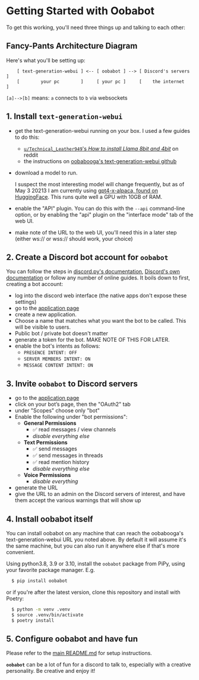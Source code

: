 
# Getting Started with Oobabot

To get this working, you'll need three things up and talking to each other:

## Fancy-Pants Architecture Diagram

Here's what you'll be setting up:

```none
    [ text-generation-webui ] <-- [ oobabot ] --> [ Discord's servers ]
    [        your pc        ]     [ your pc ]     [    the internet   ]
```

`[a]-->[b]` means: `a` connects to `b` via websockets

## 1. Install `text-generation-webui`

- get the text-generation-webui running on your box.  I used a few guides to do this:
  - [`u/Technical_Leather949`'s *How to install Llama 8bit and 4bit*](https://www.reddit.com/r/LocalLLaMA/comments/11o6o3f/how_to_install_llama_8bit_and_4bit/) on reddit
  - the instructions on [oobabooga's text-generation-webui github](https://github.com/oobabooga/text-generation-webui)

- download a model to run.

  I suspect the most interesting model will change frequently, but as of May 3 20213 I am currently using [gpt4-x-alpaca, found on HuggingFace](https://huggingface.co/chavinlo/gpt4-x-alpaca).  This runs quite well a GPU with 10GB of RAM.
- enable the "API" plugin.  You can do this with the `--api` command-line option, or by enabling the "api" plugin on the "interface mode" tab of the web UI.
- make note of the URL to the web UI, you'll need this in a later step (either ws:// or wss:// should work, your choice)

## 2. Create a Discord bot account for **`oobabot`**

You can follow the steps in [discord.py's documentation](https://discordpy.readthedocs.io/en/stable/discord.html),  [Discord's own documentation](https://discord.com/developers/docs/getting-started) or follow any number of online guides.
It boils down to first, creating a bot account:

- log into the discord web interface (the native apps don't expose these settings)
- go to the [application page](https://discord.com/developers/applications)
- create a new application.
- Choose a name that matches what you want the bot to be called.  This will be visible to users.
- Public bot / private bot doesn't matter
- generate a token for the bot.  MAKE NOTE OF THIS FOR LATER.
- enable the bot's intents as follows:
  - `PRESENCE INTENT: OFF`
  - `SERVER MEMBERS INTENT: ON`
  - `MESSAGE CONTENT INTENT: ON`

## 3. Invite **`oobabot`** to Discord servers

- go to the [application page](https://discord.com/developers/applications)
- click on your bot’s page, then the "OAuth2" tab
- under "Scopes" choose only "bot"
- Enable the following under "bot permissions":
  - **General Permissions**
    - ✅ read messages / view channels
    - *disable everything else*
  - **Text Permissions**
    - ✅ send messages
    - ✅ send messages in threads
    - ✅ read mention history
    - *disable everything else*
  - **Voice Permissions**
    - *disable everything*
- generate the URL
- give the URL to an admin on the Discord servers of interest, and have them accept the various warnings that will show up

## 4. Install oobabot itself

You can install oobabot on any machine that can reach the oobabooga's text-generation-webui URL you noted above.  By default it will assume it's the same machine, but you can also run it anywhere else if that's more convenient.

Using python3.8, 3.9 or 3.10, install the `oobabot` package from PiPy, using your favorite package manager.  E.g.

```bash
  $ pip install oobabot
```

or if you're after the latest version, clone this repository and install with Poetry:
```bash
  $ python -m venv .venv
  $ source .venv/bin/activate
  $ poetry install
```

## 5. Configure oobabot and have fun

Please refer to the [main README.md](../README.md) for setup instructions.

**`oobabot`** can be a lot of fun for a discord to talk to, especially with a creative personality.  Be creative and enjoy it!
